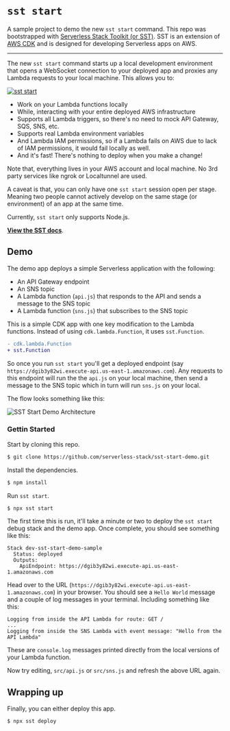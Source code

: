 # `sst start`

A sample project to demo the new `sst start` command. This repo was bootstrapped with [Serverless Stack Toolkit (or SST)](https://github.com/serverless-stack/serverless-stack). SST is an extension of [AWS CDK](https://aws.amazon.com/cdk/) and is designed for developing Serverless apps on AWS.

---

The new `sst start` command starts up a local development environment that opens a WebSocket connection to your deployed app and proxies any Lambda requests to your local machine. This allows you to:

[![sst start](https://d1ne2nltv07ycv.cloudfront.net/SST/sst-start-demo/sst-start-demo-2.gif)](https://d1ne2nltv07ycv.cloudfront.net/SST/sst-start-demo/sst-start-demo-2.mp4)

- Work on your Lambda functions locally
- While, interacting with your entire deployed AWS infrastructure
- Supports all Lambda triggers, so there's no need to mock API Gateway, SQS, SNS, etc.
- Supports real Lambda environment variables
- And Lambda IAM permissions, so if a Lambda fails on AWS due to lack of IAM permissions, it would fail locally as well.
- And it's fast! There's nothing to deploy when you make a change!

Note that, everything lives in your AWS account and local machine. No 3rd party services like ngrok or Localtunnel are used.

A caveat is that, you can only have one `sst start` session open per stage. Meaning two people cannot actively develop on the same stage (or environment) of an app at the same time.

Currently, `sst start` only supports Node.js.

[**View the SST docs**](https://docs.serverless-stack.com).

## Demo

The demo app deploys a simple Serverless application with the following:

- An API Gateway endpoint
- An SNS topic
- A Lambda function (`api.js`) that responds to the API and sends a message to the SNS topic
- A Lambda function (`sns.js`) that subscribes to the SNS topic

This is a simple CDK app with one key modification to the Lambda functions. Instead of using `cdk.lambda.Function`, it uses `sst.Function`.

``` diff
- cdk.lambda.Function
+ sst.Function
```

So once you run `sst start` you'll get a deployed endpoint (say `https://dgib3y82wi.execute-api.us-east-1.amazonaws.com`). Any requests to this endpoint will run the the `api.js` on your local machine, then send a message to the SNS topic which in turn will run `sns.js` on your local.

The flow looks something like this:

![SST Start Demo Architecture](https://raw.githubusercontent.com/serverless-stack/sst-start-demo/master/sst-start-demo-architecture.png)

### Gettin Started

Start by cloning this repo.

``` bash
$ git clone https://github.com/serverless-stack/sst-start-demo.git
```

Install the dependencies.

``` bash
$ npm install
```

Run `sst start`.

``` bash
$ npx sst start
```

The first time this is run, it'll take a minute or two to deploy the `sst start` debug stack and the demo app. Once complete, you should see something like this:

```
Stack dev-sst-start-demo-sample
  Status: deployed
  Outputs:
    ApiEndpoint: https://dgib3y82wi.execute-api.us-east-1.amazonaws.com
```

Head over to the URL (`https://dgib3y82wi.execute-api.us-east-1.amazonaws.com`) in your browser. You should see a `Hello World` message and a couple of log messages in your terminal. Including something like this:

```
Logging from inside the API Lambda for route: GET /
...
Logging from inside the SNS Lambda with event message: "Hello from the API Lambda"
```

These are `console.log` messages printed directly from the local versions of your Lambda function.

Now try editing, `src/api.js` or `src/sns.js` and refresh the above URL again.

## Wrapping up

Finally, you can either deploy this app.

``` bash
$ npx sst deploy
```
